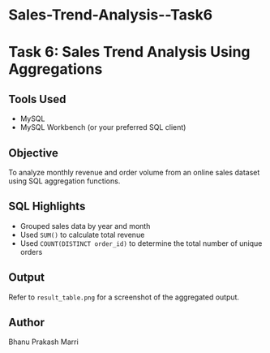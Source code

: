 # Sales-Trend-Analysis--Task6
# Task 6: Sales Trend Analysis Using Aggregations

## Tools Used
- MySQL
- MySQL Workbench (or your preferred SQL client)

## Objective
To analyze monthly revenue and order volume from an online sales dataset using SQL aggregation functions.

## SQL Highlights
- Grouped sales data by year and month
- Used `SUM()` to calculate total revenue
- Used `COUNT(DISTINCT order_id)` to determine the total number of unique orders

## Output
Refer to `result_table.png` for a screenshot of the aggregated output.

## Author
Bhanu Prakash Marri
